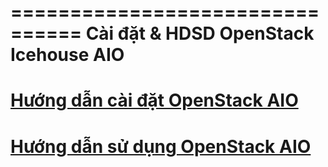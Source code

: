 ================================
Cài đặt & HDSD OpenStack Icehouse AIO
================================


# [Hướng dẫn cài đặt OpenStack AIO](hd-caidat-openstack-icehouse-aio.md)



# [Hướng dẫn sử dụng OpenStack AIO](hd-sudung-openstack-icehouse-aio.rst)

